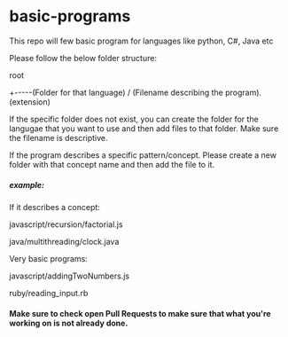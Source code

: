 # basic-programs
This repo will few basic program for languages like python, C#, Java etc

Please follow the below folder structure:

root

+-----(Folder for that language) / (Filename describing the program).(extension)

If the specific folder does not exist, you can create the folder for the langugae that you want to use and then add files to that folder.
Make sure the filename is descriptive.

If the program describes a specific pattern/concept. Please create a new folder with that concept name and then add the file to it.

##### example:
If it describes a concept:

  javascript/recursion/factorial.js

  java/multithreading/clock.java


Very basic programs:

  javascript/addingTwoNumbers.js

  ruby/reading_input.rb


#### Make sure to check open Pull Requests to make sure that what you're working on is not already done.
